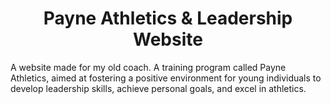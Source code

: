 <h1 align="center">Payne Athletics & Leadership Website</h1>

A website made for my old coach. A training program called Payne Athletics, aimed at fostering a positive environment for young individuals to develop leadership skills, achieve personal goals, and excel in athletics.
